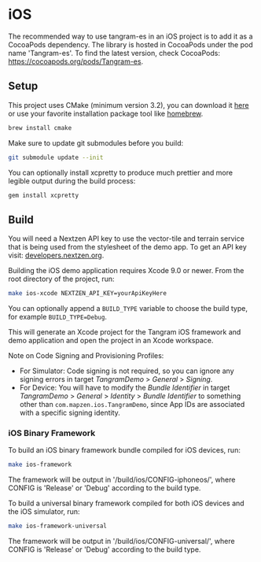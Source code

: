 iOS
===

The recommended way to use tangram-es in an iOS project is to add it as a CocoaPods dependency. The library is hosted in CocoaPods under the pod name 'Tangram-es'. To find the latest version, check CocoaPods: https://cocoapods.org/pods/Tangram-es.

## Setup ##

This project uses CMake (minimum version 3.2), you can download it [here](http://www.cmake.org/download/) or use your favorite installation package tool like [homebrew](http://brew.sh/).

```bash
brew install cmake
```

Make sure to update git submodules before you build:

```bash
git submodule update --init
```

You can optionally install xcpretty to produce much prettier and more legible output during the build process:

```bash
gem install xcpretty
```

## Build ##

You will need a Nextzen API key to use the vector-tile and terrain service that is being used from the stylesheet of the demo app.
To get an API key visit: [developers.nextzen.org](https://developers.nextzen.org/).

Building the iOS demo application requires Xcode 9.0 or newer. From the root directory of the project, run:

```bash
make ios-xcode NEXTZEN_API_KEY=yourApiKeyHere
```

You can optionally append a `BUILD_TYPE` variable to choose the build type, for example `BUILD_TYPE=Debug`.

This will generate an Xcode project for the Tangram iOS framework and demo application and open the project in an Xcode
workspace. 

Note on Code Signing and Provisioning Profiles:
* For Simulator: Code signing is not required, so you can ignore any signing errors in target _TangramDemo_ > _General_ > _Signing_.
* For Device: You will have to modify the _Bundle Identifier_ in target _TangramDemo_ > _General_ > _Identity_ > _Bundle Identifier_ to something other than `com.mapzen.ios.TangramDemo`, since App IDs are associated with a specific signing identity.

### iOS Binary Framework ###

To build an iOS binary framework bundle compiled for iOS devices, run:

```bash
make ios-framework
```

The framework will be output in '/build/ios/CONFIG-iphoneos/', where CONFIG is 'Release' or 'Debug' according to the build type.

To build a universal binary framework compiled for both iOS devices and the iOS simulator, run:

```bash
make ios-framework-universal
```

The framework will be output in '/build/ios/CONFIG-universal/', where CONFIG is 'Release' or 'Debug' according to the build type.
